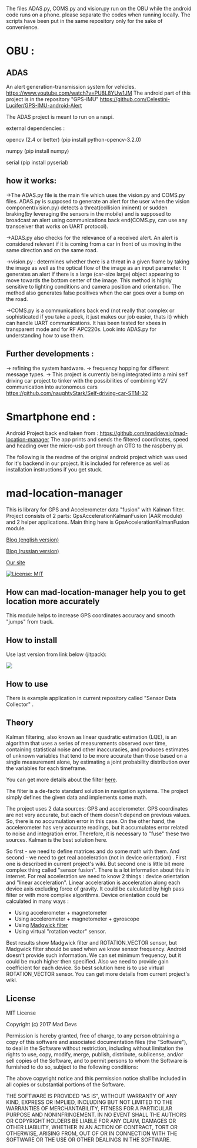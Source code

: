 The files ADAS.py, COMS.py and vision.py run on the OBU while the android code runs on a phone. please separate the codes when running locally. The scripts have been put in the same repository only for the sake of convenience.


# OBU : 
## ADAS
An alert generation-transmission system for vehicles. https://www.youtube.com/watch?v=PU8L8YUw1JM
The android part of this project is in the repository "GPS-IMU" https://github.com/Celestini-Lucifer/GPS-IMU-android-Alert

The ADAS project is meant to run on a raspi.

external dependencies : 

opencv (2.4 or better) (pip install python-opencv-3.2.0)

numpy (pip install numpy)

serial (pip install pyserial)

## how it works:
->The ADAS.py file is the main file which uses the vision.py and COMS.py files. 
ADAS.py is supposed to generate an alert for the user when the vision component(vision.py) detects a threat(collision iminent) or sudden braking(by leveraging the sensors in the mobile) and is supposed to broadcast an alert using communications back end(COMS.py, can use any transceiver that works on UART protocol). 

->ADAS.py also checks for the relevance of a received alert. An alert is considered relevant if it is coming from a car in front of us moving in the same direction and on the same road. 

->vision.py : determines whether there is a threat in a given frame by taking the image as well as the optical flow of the image as an input parameter. It generates an alert if there is a large (car-size large) object appearing to move towards the bottom center of the image. This method is highly sensitive to lighting conditions and camera position and orientation. The method also generates false positives when the car goes over a bump on the road.

->COMS.py is a communications back end (not really that complex or sophisticated if you take a peek, it just makes our job easier, thats it) which can handle UART communications. It has been tested for xbees in transparent mode and for RF APC220s. Look into ADAS.py for understanding how to use them.

## Further developments : 
-> refining the system hardware.
-> frequency hopping for different message types.
-> This project is currently being integrated into a mini self driving car project to tinker with the possibilities of combining V2V communication into autonomous cars https://github.com/naughtyStark/Self-driving-car-STM-32

# Smartphone end : 
Android Project back end taken from : https://github.com/maddevsio/mad-location-manager 
The app prints and sends the filtered coordinates, speed and heading over the micro-usb port through an OTG to the raspberry pi.

The following is the readme of the original android project which was used for it's backend in our project. It is included for reference as well as installation instructions if you get stuck.
# mad-location-manager 
This is library for GPS and Accelerometer data "fusion" with Kalman filter. 
Project consists of 2 parts: GpsAccelerationKalmanFusion (AAR module) and 2 helper applications. Main thing here is GpsAccelerationKalmanFusion module.

[Blog (english version)](https://blog.maddevs.io/reduce-gps-data-error-on-android-with-kalman-filter-and-accelerometer-43594faed19c)

[Blog (russian version)](https://blog.maddevs.io/ru-reduce-gps-data-error-on-android-with-kalman-filter-and-accelerometer-b81f1026e06c)

[Our site](https://gps.maddevs.io/en/)


[![License: MIT](https://img.shields.io/badge/License-MIT-yellow.svg)](https://opensource.org/licenses/MIT)

## How can mad-location-manager help you to get location more accurately

This module helps to increase GPS coordinates accuracy and smooth "jumps" from track. 

## How to install

Use last version from link below (jitpack): 

[![](https://jitpack.io/v/maddevsio/mad-location-manager.svg)](https://jitpack.io/#maddevsio/mad-location-manager)

## How to use
There is example application in current repository called "Sensor Data Collector" . 

## Theory

Kalman filtering, also known as linear quadratic estimation (LQE), is an algorithm that uses a series of measurements observed over time, containing statistical noise and other inaccuracies, and produces estimates of unknown variables that tend to be more accurate than those based on a single measurement alone, by estimating a joint probability distribution over the variables for each timeframe.

You can get more details about the filter [here](https://en.wikipedia.org/wiki/Kalman_filter).

The filter is a de-facto standard solution in navigation systems. The project simply defines the given data and implements some math.

The project uses 2 data sources: GPS and accelerometer. GPS coordinates are not very accurate, but each of them doesn't depend on previous values. So, there is no accumulation error in this case. On the other hand, the accelerometer has very accurate readings, but it accumulates error related to noise and integration error. Therefore, it is necessary to "fuse" these two sources. Kalman is the best solution here.

So first - we need to define matrices and do some math with them. And second - we need to get real acceleration (not in device orientation) . First one is described in current project's wiki. But second one is little bit more complex thing called "sensor fusion". There is a lot information about this in internet. For real acceleration we need to know 2 things : device orientation and "linear acceleration". Linear acceleration is acceleration along each device axis excluding force of gravity. It could be calculated by high pass filter or with more complex algorithms. Device orientation could be calculated in many ways :

- Using accelerometer + magnetometer
- Using accelerometer + magnetometer + gyroscope
- Using [Madgwick filter](http://x-io.co.uk/open-source-imu-and-ahrs-algorithms/)
- Using virtual "rotation vector" sensor. 

Best results show Madgwick filter and ROTATION_VECTOR sensor, but Madgwick filter should be used when we know sensor frequency. Android doesn't provide such information. We can set minimum frequency, but it could be much higher then specified. Also we need to provide gain coefficient for each device. So best solution here is to use virtual ROTATION_VECTOR sensor. You can get more details from current project's wiki.

## License

MIT License

Copyright (c) 2017 Mad Devs

Permission is hereby granted, free of charge, to any person obtaining a copy of this software and associated documentation files (the "Software"), to deal in the Software without restriction, including without limitation the rights to use, copy, modify, merge, publish, distribute, sublicense, and/or sell copies of the Software, and to permit persons to whom the Software is furnished to do so, subject to the following conditions:

The above copyright notice and this permission notice shall be included in all copies or substantial portions of the Software.

THE SOFTWARE IS PROVIDED "AS IS", WITHOUT WARRANTY OF ANY KIND, EXPRESS OR IMPLIED, INCLUDING BUT NOT LIMITED TO THE WARRANTIES OF MERCHANTABILITY, FITNESS FOR A PARTICULAR PURPOSE AND NONINFRINGEMENT. IN NO EVENT SHALL THE AUTHORS OR COPYRIGHT HOLDERS BE LIABLE FOR ANY CLAIM, DAMAGES OR OTHER LIABILITY, WHETHER IN AN ACTION OF CONTRACT, TORT OR OTHERWISE, ARISING FROM, OUT OF OR IN CONNECTION WITH THE SOFTWARE OR THE USE OR OTHER DEALINGS IN THE SOFTWARE.
